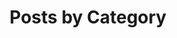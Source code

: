 ---
title: "Posts by Category"
layout: category
permalink: /certifications/
author_profile: true
taxonomy: Certifications
---